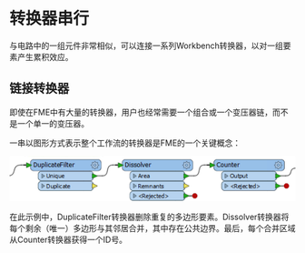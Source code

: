 # 转换器串行

与电路中的一组元件非常相似，可以连接一系列Workbench转换器，以对一组要素产生累积效应。

## 链接转换器

即使在FME中有大量的转换器，用户也经常需要一个组合或一个变压器链，而不是一个单一的变压器。

一串以图形方式表示整个工作流的转换器是FME的一个关键概念：

![](../../.gitbook/assets/img2.028.transformersinseries.png)

在此示例中，DuplicateFilter转换器删除重复的多边形要素。Dissolver转换器将每个剩余（唯一）多边形与其邻居合并，其中存在公共边界。最后，每个合并区域从Counter转换器获得一个ID号。

